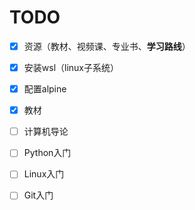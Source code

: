 # TODO

- [x] 资源（教材、视频课、专业书、**学习路线**）
- [x] 安装wsl（linux子系统）
- [x] 配置alpine
- [x] 教材
- [ ] 计算机导论
- [ ] Python入门
- [ ] Linux入门
- [ ] Git入门

